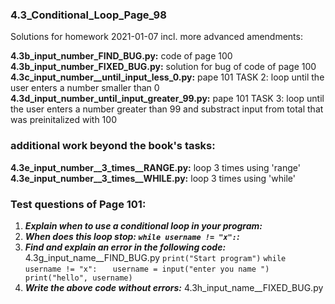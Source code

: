 ### 4.3_Conditional_Loop_Page_98
Solutions for homework 2021-01-07 incl. more advanced amendments:

**4.3b_input_number_FIND_BUG.py:** code of page 100
**4.3b_input_number_FIXED_BUG.py:** solution for bug of code of page 100
**4.3c_input_number__until_input_less_0.py:** pape 101 TASK 2: loop until the user enters a number smaller than 0
**4.3d_input_number_until_input_greater_99.py:** pape 101 TASK 3: loop until the user enters a number greater than 99 and substract input from total that was preinitalized with 100

### additional work beyond the book's tasks:
**4.3e_input_number__3_times__RANGE.py:** loop 3 times using 'range'
**4.3e_input_number__3_times__WHILE.py:** loop 3 times using 'while'

### Test questions of Page 101:
1. ***Explain when to use a conditional loop in your program:***
2. ***When does this loop stop: `while username != "x":`:***
3. ***Find and explain an error in the following code:***
4.3g_input_name__FIND_BUG.py
`print("Start program")`
`while username != "x":`
`   username = input("enter you name ")`
`   print("hello", username)`
4. ***Write the above code without errors:***
4.3h_input_name__FIXED_BUG.py